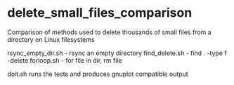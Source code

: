 # delete_small_files_comparison
Comparison of methods used to delete thousands of small files from a directory on Linux filesystems

rsync_empty_dir.sh - rsync an empty directory
find_delete.sh - find . -type f -delete
forloop.sh - for file in dir, rm file

doit.sh runs the tests and produces gnuplot compatible output

